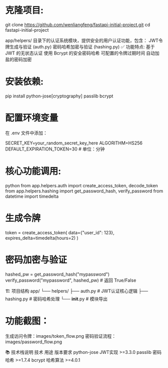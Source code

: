<!-- by wenliangfeng -->

# 克隆项目:
git clone https://github.com/wenliangfeng/fastapi-initial-project.git
cd fastapi-initial-project


app/helpers/ 目录下的认证系统模块，提供安全的用户认证功能，包含：
JWT令牌生成与验证 (auth.py)
密码哈希加密与验证 (hashing.py)
✅ 功能特点:
基于 JWT 的无状态认证
使用 Bcrypt 的安全密码哈希
可配置的令牌过期时间
自动加盐的密码加密

# 安装依赖:
pip install python-jose[cryptography] passlib bcrypt

# 配置环境变量
在 .env 文件中添加：

SECRET_KEY=your_random_secret_key_here
ALGORITHM=HS256
DEFAULT_EXPIRATION_TOKEN=30  # 单位：分钟

# 核心功能调用:
python
from app.helpers.auth import create_access_token, decode_token
from app.helpers.hashing import get_password_hash, verify_password
from datetime import timedelta

# 生成令牌
token = create_access_token(
    data={"user_id": 123},
    expires_delta=timedelta(hours=2)
)

# 密码加密与验证
hashed_pw = get_password_hash("mypassword")
verify_password("mypassword", hashed_pw)  # 返回 True/False

🏗️ 项目结构
app/
└── helpers/
    ├── auth.py           # JWT认证核心逻辑
    ├── hashing.py        # 密码哈希处理
    └── __init__.py       # 模块导出

# 功能截图：

生成访问令牌：images/token_flow.png
密码验证流程：images/password_flow.png

📚 技术栈说明
技术	用途	版本要求
python-jose	JWT实现	>=3.3.0
passlib	密码哈希	>=1.7.4
bcrypt	哈希算法	>=4.0.1

<!-- by wenliangfeng -->